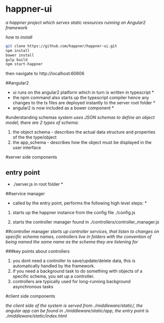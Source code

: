 # happner-ui
*a happner project which serves static resources running on Angular2 framework*

*how to install*
```bash
git clone https://github.com/happner/happner-ui.git
npm install
bower install
gulp build
npm start-happner
```
then navigate to http://localhost:60606


##angular2
* ui runs on the angular2 platform which in turn is written in typescript *
* the npm command also starts up the typescript compiler hence any changes to the ts files are deployed instantly to the server root folder *
* angular2 is now included as a bower component *

#understanding schemas
*system uses JSON schemas to define an object model, there are 2 types of schema:*
1. the object schema - describes the actual data structure and properties of the the type/object
2. the app_schema - describes how the object must be displayed in the user interface

#server side components

## entry point
* ./server.js in root folder *

##service manager
* called by the entry point, performs the following high level steps: *

1. starts up the happner instance from the config file ./config.js

2. starts the controller manager found in ./controllers/controller_manager.js

##controller manager
*starts up controller services, that listen to changes on specific schema names, controllers live in folders with the convention of being named the same name as the schema they are listening for*

###key points about controllers

1. you dont need a controller to save/update/delete data, this is automatically handled by the framework.
2. if you need a background task to do something with objects of a specific schema, you set up a controller.
3. controllers are typically used for long-running background asynchronous tasks

#client side components

*the client side of the system is served from ./middleware/static/, the angular app can be found in ./middleware/static/app, the entry point is ./middleware/static/index.html*

